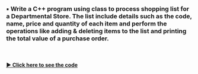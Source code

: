 ### ▪️ Write a C++ program using class to process shopping list for a Departmental Store. The list include details such as the code, name, price and quantity of each item and perform the operations like adding & deleting items to the list and printing the total value of a purchase order.

<br/>

#### [▶️ Click here to see the code](./shopping.cpp)
